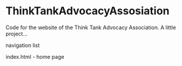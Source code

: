 # ThinkTankAdvocacyAssosiation
Code for the website of the Think Tank Advocacy Association. A little project...

navigation list

index.html - home page
